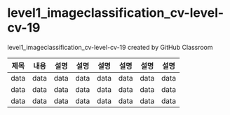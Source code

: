 # level1_imageclassification_cv-level-cv-19
level1_imageclassification_cv-level-cv-19 created by GitHub Classroom


|제목|내용|설명|설명|설명|설명|설명|설명|
|---|---|---|---|---|---|---|---|
|data|data|data|data|data|data|data|data|
|data|data|data|data|data|data|data|data|
|data|data|data|data|data|data|data|data|
